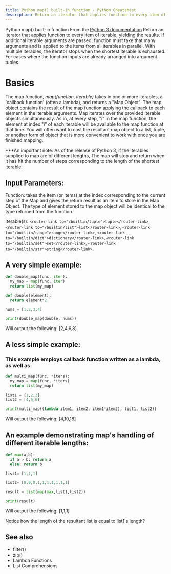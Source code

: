 ```yaml
---
title: Python map() built-in function - Python Cheatsheet
description: Return an iterator that applies function to every item of iterable, yielding the results. If additional iterable arguments are passed, function must take that many arguments and is applied to the items from all iterables in parallel. With multiple iterables, the iterator stops when the shortest iterable is exhausted. For cases where the function inputs are already arranged into argument tuples.
---
```


<base-title :title="frontmatter.title" :description="frontmatter.description">
Python map() built-in function
</base-title>

<base-disclaimer>
  <base-disclaimer-title>
    From the <a target="_blank" href="https://docs.python.org/3/library/functions.html#map">Python 3 documentation</a>
  </base-disclaimer-title>
  <base-disclaimer-content>
   Return an iterator that applies function to every item of iterable, yielding the results. If additional iterable arguments are passed, function must take that many arguments and is applied to the items from all iterables in parallel. With multiple iterables, the iterator stops when the shortest iterable is exhausted. For cases where the function inputs are already arranged into argument <router-link to="/builtin/tuple">tuples</router-link>.
  </base-disclaimer-content>
</base-disclaimer>

# Basics

The map function, _map(function, iterable)_ takes in one or more iterables, a 'callback function' (often a lambda), and returns a "Map Object". The map object contains the result of the map function applying the callback to each element in the iterable arguments. Map iterates over the provided iterable objects simultaneously. As in, at every step, "i" in the map function, the element at index "i" of each iterable will be available to the map function at that time. You will often want to cast the resultant map object to a <router-link to="/builtin/list">list</router-link>, <router-link to="/builtin/tuple">tuple</router-link>, or another form of object that is more convenient to work with once you are finished mapping.

***An important note: As of the release of Python 3, if the iterables supplied to map are of different lengths, The map will stop and return when it has hit the number of steps corresponding to the length of the shortest iterable.

## Input Parameters:

Function: takes the item (or items) at the index corresponding to the current step of the Map and gives the return result as an item to store in the Map Object. The type of element stored to the map object will be identical to the type returned from the function.

Iterable(s): `<router-link to="/builtin/tuple">tuple</router-link>`, `<router-link to="/builtin/list">list</router-link>`, `<router-link to="/builtin/range">range</router-link>`, `<router-link to="/builtin/dict">dictionary</router-link>`, `<router-link to="/builtin/set">set</router-link>`, `<router-link to="/builtin/str">string</router-link>`.

## A very simple example:

```python
def double_map(func, iter):
  my_map = map(func, iter)
  return list(my_map)

def double(element):
  return element*2

nums = [1,2,3,4]

print(double_map(double, nums))
```

Will output the following: [2,4,6,8]

## A less simple example:

### This example employs callback function written as a lambda, as well as

```python
def multi_map(func, *iters):
  my_map = map(func, *iters)
  return list(my_map)

list1 = [1,2,3]
list2 = [4,5,6]

print(multi_map((lambda item1, item2: item1*item2), list1, list2))
```

Will output the following: [4,10,18]

## An example demonstrating map's handling of different iterable lengths:

```python
def max(a,b):
  if a > b: return a
  else: return b

list1= [1,1,1]

list2= [0,0,0,1,1,1,1,1,1,1]

result = list(map(max,list1,list2))

print(result)
```

Will output the following: [1,1,1]

Notice how the length of the resultant list is equal to list1's length?

## See also

- <router-link to="/builtin/filter">filter()</router-link>
- <router-link to="/builtin/zip">zip()</router-link>
- <router-link to="/cheatsheet/basics/#lambda-functions">Lambda Functions</router-link>
- <router-link to="/cheatsheet/basics/#list-comprehensions">List Comprehensions</router-link>

